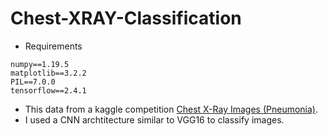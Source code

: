 # Chest-XRAY-Classification

- Requirements
```
numpy==1.19.5
matplotlib==3.2.2
PIL==7.0.0
tensorflow==2.4.1
```

- This data from a kaggle competition [Chest X-Ray Images (Pneumonia)](https://www.kaggle.com/paultimothymooney/chest-xray-pneumonia/).
- I used a CNN archtitecture similar to VGG16 to classify images.


